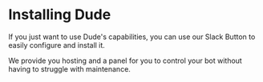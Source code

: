 # Installing Dude

 If you just want to use Dude's capabilities, you can use our Slack Button to easily configure and install it. 
 
 We provide you hosting and a panel for you to control your bot without having to struggle with maintenance.